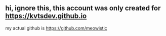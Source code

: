 hi, ignore this, this account was only created for https://kvtsdev.github.io
-
my actual github is https://github.com/meowistic
